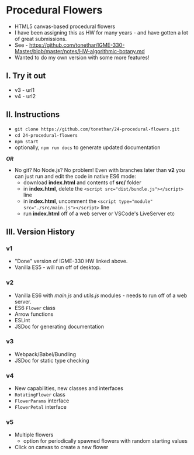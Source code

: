 # Procedural Flowers
- HTML5 canvas-based procedural flowers
- I have been assigning this as HW for many years - and have gotten a lot of great submissions.
- See - https://github.com/tonethar/IGME-330-Master/blob/master/notes/HW-algorithmic-botany.md
- Wanted to do my own version with some more features!

## I. Try it out
- v3 - url1
- v4 - url2

## II. Instructions
- `git clone https://github.com/tonethar/24-procedural-flowers.git`
- `cd 24-procedural-flowers`
- `npm start`
- optionally, `npm run docs` to generate updated documentation

***OR***

- No git? No Node.js? No problem! Even with branches later than **v2** you can just run and edit the code in native ES6 mode:
  - download **index.html** and contents of **src/** folder
  - in **index.html**, delete the `<script src="dist/bundle.js"></script>` line
  - in **index.html**, uncomment the `<script type="module" src="./src/main.js"></script>` line
  - run **index.html** off of a web server or VSCode's LiveServer etc

## III. Version History

### v1
- "Done" version of IGME-330 HW linked above.
- Vanilla ES5 - will run off of desktop.

### v2
- Vanilla ES6 with *main.js* and *utils.js* modules - needs to run off of a web server.
- ES6 `Flower` class
- Arrow functions
- ESLint
- JSDoc for generating documentation

### v3
- Webpack/Babel/Bundling
- JSDoc for static type checking

### v4
- New capabilities, new classes and interfaces
- `RotatingFlower` class
- `FlowerParams` interface
- `FlowerPetal` interface

### v5
- Multiple flowers
  - option for periodically spawned flowers with random starting values
- Click on canvas to create a new flower

